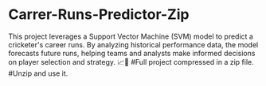 # Carrer-Runs-Predictor-Zip
This project leverages a Support Vector Machine (SVM) model to predict a cricketer's career runs. By analyzing historical performance data, the model forecasts future runs, helping teams and analysts make informed decisions on player selection and strategy. 📈🏏
#Full project compressed in a zip file.
#Unzip and use it.

